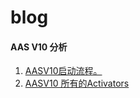# blog

#### AAS V10 分析
1.  [AASV10启动流程。](./doc/AASV10启动流程.md)
2.  [AASV10 所有的Activators](./doc/AASV10_Activator.md)

